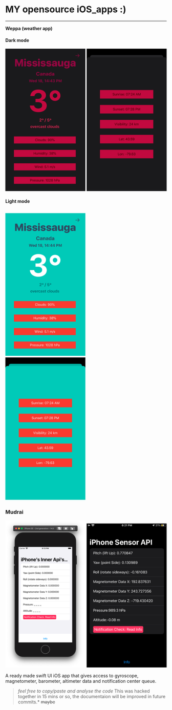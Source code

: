# MY opensource iOS_apps :)
---
**Weppa (weather app)**

#### Dark mode </br>
<img src="https://raw.githubusercontent.com/Aayush9029/iOS_apps/master/image/01.PNG" width="250">         <img src="https://raw.githubusercontent.com/Aayush9029/iOS_apps/master/image/02.PNG" width="250"></br>


#### Light mode </br>
<img src="https://raw.githubusercontent.com/Aayush9029/iOS_apps/master/image/03.PNG" width="250">          <img src="https://raw.githubusercontent.com/Aayush9029/iOS_apps/master/image/04.PNG" width="250">
---

### Mudrai </br>
<img src="https://raw.githubusercontent.com/Aayush9029/iOS_apps/master/mudrai.png" width="250">             <img src="https://raw.githubusercontent.com/Aayush9029/iOS_apps/master/sensorAppDemo.png" width="250">

A ready made swift UI iOS app that gives access to gyroscope, magnetometer, barometer, altimeter data and notification center queue.

> *feel free to copy/paste and analyse the code* 
> This was hacked together in 15 mins or so, the documentaion will be improved in future commits.* ~~maybe~~
